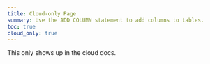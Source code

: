 ```yaml
---
title: Cloud-only Page
summary: Use the ADD COLUMN statement to add columns to tables.
toc: true
cloud_only: true
---
```


This only shows up in the cloud docs.
